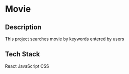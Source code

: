 # Movie
## Description
This project searches movie by keywords entered by users
## Tech Stack
React JavaScript CSS
